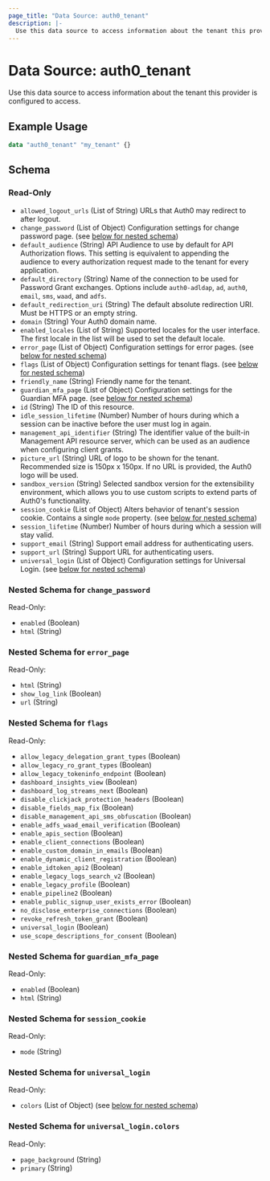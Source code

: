 ```yaml
---
page_title: "Data Source: auth0_tenant"
description: |-
  Use this data source to access information about the tenant this provider is configured to access.
---
```


# Data Source: auth0_tenant

Use this data source to access information about the tenant this provider is configured to access.

## Example Usage

```terraform
data "auth0_tenant" "my_tenant" {}
```

<!-- schema generated by tfplugindocs -->
## Schema

### Read-Only

- `allowed_logout_urls` (List of String) URLs that Auth0 may redirect to after logout.
- `change_password` (List of Object) Configuration settings for change password page. (see [below for nested schema](#nestedatt--change_password))
- `default_audience` (String) API Audience to use by default for API Authorization flows. This setting is equivalent to appending the audience to every authorization request made to the tenant for every application.
- `default_directory` (String) Name of the connection to be used for Password Grant exchanges. Options include `auth0-adldap`, `ad`, `auth0`, `email`, `sms`, `waad`, and `adfs`.
- `default_redirection_uri` (String) The default absolute redirection URI. Must be HTTPS or an empty string.
- `domain` (String) Your Auth0 domain name.
- `enabled_locales` (List of String) Supported locales for the user interface. The first locale in the list will be used to set the default locale.
- `error_page` (List of Object) Configuration settings for error pages. (see [below for nested schema](#nestedatt--error_page))
- `flags` (List of Object) Configuration settings for tenant flags. (see [below for nested schema](#nestedatt--flags))
- `friendly_name` (String) Friendly name for the tenant.
- `guardian_mfa_page` (List of Object) Configuration settings for the Guardian MFA page. (see [below for nested schema](#nestedatt--guardian_mfa_page))
- `id` (String) The ID of this resource.
- `idle_session_lifetime` (Number) Number of hours during which a session can be inactive before the user must log in again.
- `management_api_identifier` (String) The identifier value of the built-in Management API resource server, which can be used as an audience when configuring client grants.
- `picture_url` (String) URL of logo to be shown for the tenant. Recommended size is 150px x 150px. If no URL is provided, the Auth0 logo will be used.
- `sandbox_version` (String) Selected sandbox version for the extensibility environment, which allows you to use custom scripts to extend parts of Auth0's functionality.
- `session_cookie` (List of Object) Alters behavior of tenant's session cookie. Contains a single `mode` property. (see [below for nested schema](#nestedatt--session_cookie))
- `session_lifetime` (Number) Number of hours during which a session will stay valid.
- `support_email` (String) Support email address for authenticating users.
- `support_url` (String) Support URL for authenticating users.
- `universal_login` (List of Object) Configuration settings for Universal Login. (see [below for nested schema](#nestedatt--universal_login))

<a id="nestedatt--change_password"></a>
### Nested Schema for `change_password`

Read-Only:

- `enabled` (Boolean)
- `html` (String)


<a id="nestedatt--error_page"></a>
### Nested Schema for `error_page`

Read-Only:

- `html` (String)
- `show_log_link` (Boolean)
- `url` (String)


<a id="nestedatt--flags"></a>
### Nested Schema for `flags`

Read-Only:

- `allow_legacy_delegation_grant_types` (Boolean)
- `allow_legacy_ro_grant_types` (Boolean)
- `allow_legacy_tokeninfo_endpoint` (Boolean)
- `dashboard_insights_view` (Boolean)
- `dashboard_log_streams_next` (Boolean)
- `disable_clickjack_protection_headers` (Boolean)
- `disable_fields_map_fix` (Boolean)
- `disable_management_api_sms_obfuscation` (Boolean)
- `enable_adfs_waad_email_verification` (Boolean)
- `enable_apis_section` (Boolean)
- `enable_client_connections` (Boolean)
- `enable_custom_domain_in_emails` (Boolean)
- `enable_dynamic_client_registration` (Boolean)
- `enable_idtoken_api2` (Boolean)
- `enable_legacy_logs_search_v2` (Boolean)
- `enable_legacy_profile` (Boolean)
- `enable_pipeline2` (Boolean)
- `enable_public_signup_user_exists_error` (Boolean)
- `no_disclose_enterprise_connections` (Boolean)
- `revoke_refresh_token_grant` (Boolean)
- `universal_login` (Boolean)
- `use_scope_descriptions_for_consent` (Boolean)


<a id="nestedatt--guardian_mfa_page"></a>
### Nested Schema for `guardian_mfa_page`

Read-Only:

- `enabled` (Boolean)
- `html` (String)


<a id="nestedatt--session_cookie"></a>
### Nested Schema for `session_cookie`

Read-Only:

- `mode` (String)


<a id="nestedatt--universal_login"></a>
### Nested Schema for `universal_login`

Read-Only:

- `colors` (List of Object) (see [below for nested schema](#nestedobjatt--universal_login--colors))

<a id="nestedobjatt--universal_login--colors"></a>
### Nested Schema for `universal_login.colors`

Read-Only:

- `page_background` (String)
- `primary` (String)


